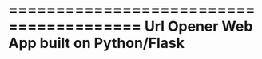 
========================================
Url Opener Web App built on Python/Flask
========================================

